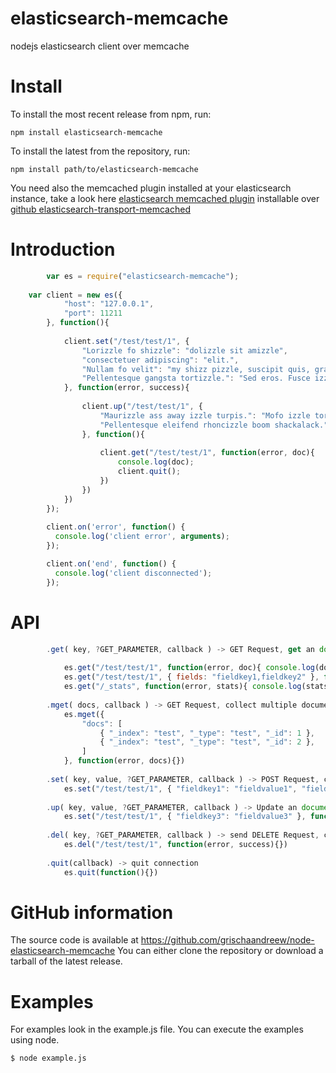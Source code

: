 elasticsearch-memcache
======================

nodejs elasticsearch client over memcache


Install
=======

To install the most recent release from npm, run:

    npm install elasticsearch-memcache

To install the latest from the repository, run:

    npm install path/to/elasticsearch-memcache

You need also the memcached plugin installed at your elasticsearch instance, take a look here [elasticsearch memcached plugin](http://www.elasticsearch.org/guide/reference/modules/memcached/) installable over [github elasticsearch-transport-memcached](https://github.com/elasticsearch/elasticsearch-transport-memcached)


Introduction
============

```javascript
		var es = require("elasticsearch-memcache");
		
    var client = new es({
			"host": "127.0.0.1",
			"port": 11211
		}, function(){
			
			client.set("/test/test/1", {
				"Lorizzle fo shizzle": "dolizzle sit amizzle",
				"consectetuer adipiscing": "elit.",
				"Nullam fo velit": "my shizz pizzle, suscipit quis, gravida vel, arcu.",
				"Pellentesque gangsta tortizzle.": "Sed eros. Fusce izzle dolor dapibus turpis tempizzle pimpin'."
			}, function(error, success){
				
				client.up("/test/test/1", {
					"Maurizzle ass away izzle turpis.": "Mofo izzle tortizzle.",
					"Pellentesque eleifend rhoncizzle boom shackalack.": "In bow wow wow shiznit platea dictumst."
				}, function(){
					
					client.get("/test/test/1", function(error, doc){
						console.log(doc);
						client.quit();
					})
				})
			})
		});
		
		client.on('error', function() {
		  console.log('client error', arguments);
		});

		client.on('end', function() {
		  console.log('client disconnected');
		});
```

API
============

```javascript
		.get( key, ?GET_PARAMETER, callback ) -> GET Request, get an document, indice, setting or something else over the API.
			
			es.get("/test/test/1", function(error, doc){ console.log(doc); })
			es.get("/test/test/1", { fields: "fieldkey1,fieldkey2" }, function(error, doc){ console.log(doc); })
			es.get("/_stats", function(error, stats){ console.log(stats); })
			
		.mget( docs, callback ) -> GET Request, collect multiple documents over one request
			es.mget({
				"docs": [
					{ "_index": "test", "_type": "test", "_id": 1 },
					{ "_index": "test", "_type": "test", "_id": 2 },
				]
			}, function(error, docs){})
		
		.set( key, value, ?GET_PARAMETER, callback ) -> POST Request, can be an document, the indice settings or whatever over the API.
			es.set("/test/test/1", { "fieldkey1": "fieldvalue1", "fieldkey2": "fieldvalue2" }, function(error, success){})
		
		.up( key, value, ?GET_PARAMETER, callback ) -> Update an document
			es.set("/test/test/1", { "fieldkey3": "fieldvalue3" }, function(error, success){})
		
		.del( key, ?GET_PARAMETER, callback ) -> send DELETE Request, can delete and document indice or something else over the API
			es.del("/test/test/1", function(error, success){})
			
		.quit(callback) -> quit connection
			es.quit(function(){})
```


GitHub information
==================

The source code is available at https://github.com/grischaandreew/node-elasticsearch-memcache
You can either clone the repository or download a tarball of the latest release.


Examples
========

For examples look in the example.js file. You can execute the examples using node.

    $ node example.js